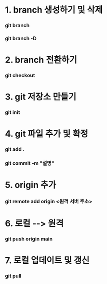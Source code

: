 # 1. branch 생성하기 및 삭제
### git branch <branch name>
### git branch -D <branch name>

# 2. branch 전환하기
### git checkout <branch>

# 3. git 저장소 만들기
### git init

# 4. git 파일 추가 및 확정
### git add .
### git commit -m "설명"

# 5. origin 추가
### git remote add origin <원격 서버 주소>

# 6. 로컬 --> 원격
### git push origin main

# 7. 로컬 업데이트 및 갱신
### git pull
